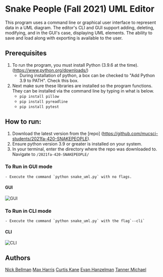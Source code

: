 # Snake People (Fall 2021) UML Editor

This program uses a command line or graphical user interface to represent data in a UML diagram. The editor's CLI and GUI support adding, deleting, modifying, and in the GUI's case, displaying UML elements. The ability to save and load along with exporting is available to the user. 

## Prerequisites
1. To run the program, you must install Python (3.9.6 at the time). (https://www.python.org/downloads/)
    * During installation of python, a box can be checked to "Add Python 3.9 to PATH". Check this box. 
2. Next make sure these libraries are installed so the program functions. They can be installed via the command line by typing in what is below.
    * `pip install pillow`
    * `pip install pyreadline`
    * `pip install pytest`

## How to run:
1. Download the latest version from the [repo] (https://github.com/mucsci-students/2021fa-420-SNAKEPEOPLE).
2. Ensure python version 3.9 or greater is installed on your system.
3. In your terminal, enter the directory where the repo was downloaded to. Navigate to `/2021fa-420-SNAKEPEOPLE/`
  ### To Run in GUI mode
    - Execute the command `python snake_uml.py` with no flags.
    
   #### GUI
   ![GUI](Images/gui.png)

  ### To Run in CLI mode
    - Execute the command `python snake_uml.py` with the flag`--cli`
    
   #### CLI
   ![CLI](Images/cli.png)

## Authors
[Nick Bellman](https://github.com/nrbellman)
[Max Harris](https://github.com/Mharr1)
[Curtis Kane](https://github.com/curtisjk717)
[Evan Hanzelman](https://github.com/EHanz)
[Tanner Michael](https://github.com/TannerMichael)

